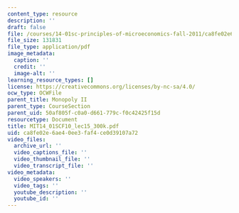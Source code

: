 ```yaml
---
content_type: resource
description: ''
draft: false
file: /courses/14-01sc-principles-of-microeconomics-fall-2011/ca8fe02e6ae40ee3faf4ce0d39107a72_MIT14_01SCF10_lec15_300k.pdf
file_size: 131831
file_type: application/pdf
image_metadata:
  caption: ''
  credit: ''
  image-alt: ''
learning_resource_types: []
license: https://creativecommons.org/licenses/by-nc-sa/4.0/
ocw_type: OCWFile
parent_title: Monopoly II
parent_type: CourseSection
parent_uid: 50af805f-c0a0-d661-779c-f0c42425f15d
resourcetype: Document
title: MIT14_01SCF10_lec15_300k.pdf
uid: ca8fe02e-6ae4-0ee3-faf4-ce0d39107a72
video_files:
  archive_url: ''
  video_captions_file: ''
  video_thumbnail_file: ''
  video_transcript_file: ''
video_metadata:
  video_speakers: ''
  video_tags: ''
  youtube_description: ''
  youtube_id: ''
---
```

